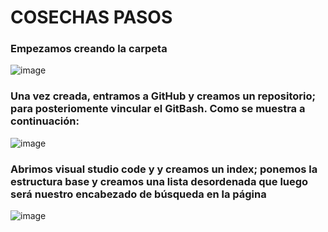 # COSECHAS PASOS


### Empezamos creando la carpeta 

![image](https://github.com/SofiaHdzAlv22/COSECHAS/assets/127440770/e18516b5-bcc5-4c23-ae7a-d3c5cab3d843)




### Una vez creada, entramos a GitHub y creamos un repositorio; para posteriomente vincular el GitBash. Como se muestra a continuación:

![image](https://github.com/SofiaHdzAlv22/COSECHAS/assets/127440770/9a14b5f4-a5ac-42da-bfd7-97c9399fcdd0)




### Abrimos visual studio code y y creamos un index; ponemos la estructura base y creamos una lista desordenada que luego será nuestro encabezado de búsqueda en la página

![image](https://github.com/SofiaHdzAlv22/COSECHAS/assets/127440770/9695ec89-139f-4519-8f65-989f137c2836)
